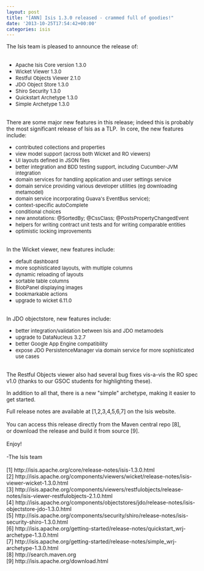 ```yaml
---
layout: post
title: "[ANN] Isis 1.3.0 released - crammed full of goodies!"
date: '2013-10-25T17:54:42+00:00'
categories: isis
---
```

<div>The Isis team is pleased to announce the release of:</div> 
  <div><br /></div> 
  <div> 
    <ul> 
      <li><span style="font-size: 13px;">Apache Isis Core version 1.3.0</span></li> 
      <li><span style="font-size: 13px;">Wicket Viewer 1.3.0</span></li> 
      <li><span style="font-size: 13px;">Restful Objects Viewer 2.1.0</span></li> 
      <li><span style="font-size: 13px;">JDO Object Store 1.3.0</span></li> 
      <li><span style="font-size: 13px;">Shiro Security 1.3.0</span></li> 
      <li><span style="font-size: 13px;">Quickstart Archetype 1.3.0</span></li> 
      <li><span style="font-size: 13px;">Simple Archetype 1.3.0</span></li> 
    </ul> 
  </div> 
  <div><br /></div> 
  <div>There are some major new features in this release; indeed this is probably the most significant release of Isis as a TLP. &nbsp;In core, the new features include:</div> 
  <div> 
    <ul> 
      <li><span style="font-size: 13px;">contributed collections and properties</span></li> 
      <li><span style="font-size: 13px;">view model support (across both Wicket and RO viewers)</span></li> 
      <li><span style="font-size: 13px;">UI layouts defined in JSON files</span></li> 
      <li><span style="font-size: 13px;">better integration and BDD testing support, including Cucumber-JVM integration</span></li> 
      <li><span style="font-size: 13px;">domain services for handling application and user settings service</span></li> 
      <li><span style="font-size: 13px;">domain service providing various developer utilities (eg downloading metamodel)</span></li> 
      <li><span style="font-size: 13px;">domain service incorporating Guava's EventBus service);&nbsp;</span></li> 
      <li><span style="font-size: 13px;">context-specific autoComplete</span></li> 
      <li><span style="font-size: 13px;">conditional choices</span></li> 
      <li><span style="font-size: 13px;">new annotations: @SortedBy; @CssClass; @PostsPropertyChangedEvent</span></li> 
      <li><span style="font-size: 13px;">helpers for writing contract unit tests and for writing comparable entities</span></li> 
      <li><span style="font-size: 13px;">optimistic locking improvements</span></li> 
    </ul> 
  </div> 
  <div><br /></div> 
  <div>In the Wicket viewer, new features include:</div> 
  <div> 
    <ul> 
      <li><span style="font-size: 13px;">default dashboard</span></li> 
      <li><span style="font-size: 13px;">more sophisticated layouts, with multiple columns</span></li> 
      <li><span style="font-size: 13px;">dynamic reloading of layouts</span></li> 
      <li><span style="font-size: 13px;">sortable table columns</span></li> 
      <li><span style="font-size: 13px;">BlobPanel displaying images</span></li> 
      <li><span style="font-size: 13px;">bookmarkable actions</span></li> 
      <li><span style="font-size: 13px;">upgrade to wicket 6.11.0</span></li> 
    </ul> 
  </div> 
  <div><br /></div> 
  <div>In JDO objectstore, new features include:</div> 
  <div> 
    <ul> 
      <li><span style="font-size: 13px;">better integration/validation between Isis and JDO metamodels</span></li> 
      <li><span style="font-size: 13px;">upgrade to DataNucleus 3.2.7</span></li> 
      <li><span style="font-size: 13px;">better Google App Engine compatibility</span></li> 
      <li><span style="font-size: 13px;">expose JDO PersistenceManager via domain service for more sophisticated use cases</span></li> 
    </ul> 
  </div> 
  <div><br /></div> 
  <div>The Restful Objects viewer also had several bug fixes vis-a-vis the RO spec v1.0 (thanks to our GSOC students for highlighting these).</div> 
  <p> </p> 
  <div> 
    <p>In addition to all that, there is a new &quot;simple&quot; archetype, making it easier to get started.</p> 
    <p> </p> 
  </div> 
  <p> </p> 
  <div>Full release notes are available at [1,2,3,4,5,6,7] on the Isis website.</div> 
  <div><br /></div> 
  <div>You can access this release directly from the Maven central repo [8],&nbsp;</div> 
  <div>or download the release and build it from source [9].</div> 
  <div><br /></div> 
  <div>Enjoy!</div> 
  <div><br /></div> 
  <div>-The Isis team</div> 
  <div><br /></div> 
  <div>[1] http://isis.apache.org/core/release-notes/isis-1.3.0.html</div> 
  <div>[2] http://isis.apache.org/components/viewers/wicket/release-notes/isis-viewer-wicket-1.3.0.html</div> 
  <div>[3] http://isis.apache.org/components/viewers/restfulobjects/release-notes/isis-viewer-restfulobjects-2.1.0.html</div> 
  <div>[4] http://isis.apache.org/components/objectstores/jdo/release-notes/isis-objectstore-jdo-1.3.0.html</div> 
  <div>[5] http://isis.apache.org/components/security/shiro/release-notes/isis-security-shiro-1.3.0.html</div> 
  <div>[6] http://isis.apache.org/getting-started/release-notes/quickstart_wrj-archetype-1.3.0.html</div> 
  <div>[7] http://isis.apache.org/getting-started/release-notes/simple_wrj-archetype-1.3.0.html</div> 
  <div>[8] http://search.maven.org</div> 
  <div>[9] http://isis.apache.org/download.html</div>
